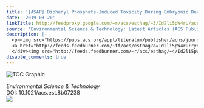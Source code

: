 ```yaml
---
title: '[ASAP] Diphenyl Phosphate-Induced Toxicity During Embryonic Development'
date: '2019-03-20'
linkTitle: http://feedproxy.google.com/~r/acs/esthag/~3/Id2li5pW4rU/acs.est.8b07238
source: 'Environmental Science & Technology: Latest Articles (ACS Publications)'
description: |-
  <p><img src="https://pubs.acs.org/appl/literatum/publisher/achs/journals/content/esthag/0/esthag.ahead-of-print/acs.est.8b07238/20190319/images/medium/es-2018-07238k_0006.gif" alt="TOC Graphic"/></p><div><cite>Environmental Science & Technology</cite></div><div>DOI: 10.1021/acs.est.8b07238</div><div class="feedflare">
  <a href="http://feeds.feedburner.com/~ff/acs/esthag?a=Id2li5pW4rU:rynWWr2NJAs:yIl2AUoC8zA"><img src="http://feeds.feedburner.com/~ff/acs/esthag?d=yIl2AUoC8zA" border="0"></img></a>
  </div><img src="http://feeds.feedburner.com/~r/acs/esthag/~4/Id2li5pW4rU" height="1" width="1" ...
disable_comments: true
---
```

<p><img src="https://pubs.acs.org/appl/literatum/publisher/achs/journals/content/esthag/0/esthag.ahead-of-print/acs.est.8b07238/20190319/images/medium/es-2018-07238k_0006.gif" alt="TOC Graphic"/></p><div><cite>Environmental Science & Technology</cite></div><div>DOI: 10.1021/acs.est.8b07238</div><div class="feedflare">
<a href="http://feeds.feedburner.com/~ff/acs/esthag?a=Id2li5pW4rU:rynWWr2NJAs:yIl2AUoC8zA"><img src="http://feeds.feedburner.com/~ff/acs/esthag?d=yIl2AUoC8zA" border="0"></img></a>
</div><img src="http://feeds.feedburner.com/~r/acs/esthag/~4/Id2li5pW4rU" height="1" width="1" ...